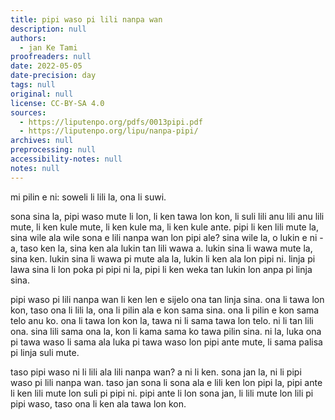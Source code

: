 ```yaml
---
title: pipi waso pi lili nanpa wan
description: null
authors:
  - jan Ke Tami
proofreaders: null
date: 2022-05-05
date-precision: day
tags: null
original: null
license: CC-BY-SA 4.0
sources:
  - https://liputenpo.org/pdfs/0013pipi.pdf
  - https://liputenpo.org/lipu/nanpa-pipi/
archives: null
preprocessing: null
accessibility-notes: null
notes: null
---
```


mi pilin e ni: soweli li lili la, ona li suwi.

sona sina la, pipi waso mute li lon, li ken tawa lon kon, li suli lili anu lili anu lili mute, li ken kule mute, li ken kule ma, li ken kule ante. pipi li ken lili mute la, sina wile ala wile sona e lili nanpa wan lon pipi ale? sina wile la, o lukin e ni - a, taso ken la, sina ken ala lukin tan lili wawa a. lukin sina li wawa mute la, sina ken. lukin sina li wawa pi mute ala la, lukin li ken ala lon pipi ni. linja pi lawa sina li lon poka pi pipi ni la, pipi li ken weka tan lukin lon anpa pi linja sina.

pipi waso pi lili nanpa wan li ken len e sijelo ona tan linja sina. ona li tawa lon kon, taso ona li lili la, ona li pilin ala e kon sama sina. ona li pilin e kon sama telo anu ko. ona li tawa lon kon la, tawa ni li sama tawa lon telo. ni li tan lili ona. sina lili sama ona la, kon li kama sama ko tawa pilin sina. ni la, luka ona pi tawa waso li sama ala luka pi tawa waso lon pipi ante mute, li sama palisa pi linja suli mute.

taso pipi waso ni li lili ala lili nanpa wan? a ni li ken. sona jan la, ni li pipi waso pi lili nanpa wan. taso jan sona li sona ala e lili ken lon pipi la, pipi ante li ken lili mute lon suli pi pipi ni. pipi ante li lon sona jan, li lili mute lon lili pi pipi waso, taso ona li ken ala tawa lon kon.